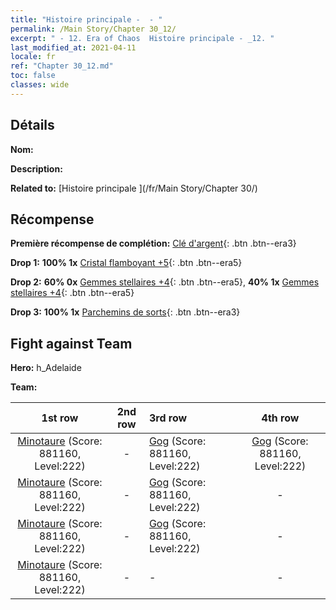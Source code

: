 ```yaml
---
title: "Histoire principale -  - "
permalink: /Main Story/Chapter 30_12/
excerpt: " - 12. Era of Chaos  Histoire principale - _12. "
last_modified_at: 2021-04-11
locale: fr
ref: "Chapter 30_12.md"
toc: false
classes: wide
---
```


## Détails

 **Nom:** 

 **Description:** 

 **Related to:** [Histoire principale ](/fr/Main Story/Chapter 30/)

## Récompense

 **Première récompense de complétion:** [Clé d'argent](/fr/Items/con_693/){: .btn .btn--era3}

 **Drop 1:** **100% 1x** [Cristal flamboyant +5](/fr/Items/mat_101/){: .btn .btn--era5}

 **Drop 2:** **60% 0x** [Gemmes stellaires +4](/fr/Items/mat_93/){: .btn .btn--era5}, **40% 1x** [Gemmes stellaires +4](/fr/Items/mat_93/){: .btn .btn--era5}

 **Drop 3:** **100% 1x** [Parchemins de sorts](/fr/Items/con_694/){: .btn .btn--era3}


## Fight against Team
 **Hero:** h_Adelaide

 **Team:**


  | 1st row | 2nd row | 3rd row | 4th row |
  |:----:|:----:|:----|:----:|
  | [Minotaure](/fr/units/Minotaur/) (Score: 881160, Level:222)  | - | [Gog](/fr/units/Gog/) (Score: 881160, Level:222)  | [Gog](/fr/units/Gog/) (Score: 881160, Level:222)  |
  | [Minotaure](/fr/units/Minotaur/) (Score: 881160, Level:222)  | - | [Gog](/fr/units/Gog/) (Score: 881160, Level:222)  | - |
  | [Minotaure](/fr/units/Minotaur/) (Score: 881160, Level:222)  | - | [Gog](/fr/units/Gog/) (Score: 881160, Level:222)  | - |
  | [Minotaure](/fr/units/Minotaur/) (Score: 881160, Level:222)  | - | - | - |


